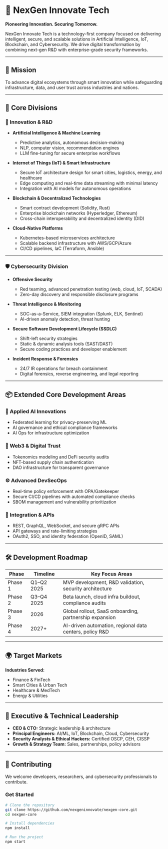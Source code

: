  # 🚀 NexGen Innovate Tech
**Pioneering Innovation. Securing Tomorrow.**

NexGen Innovate Tech is a technology-first company focused on delivering intelligent, secure, and scalable solutions in Artificial Intelligence, IoT, Blockchain, and Cybersecurity. We drive digital transformation by combining next-gen R&D with enterprise-grade security frameworks.

---

## 🎯 Mission
To advance digital ecosystems through smart innovation while safeguarding infrastructure, data, and user trust across industries and nations.

---

## 🧩 Core Divisions

### 🔬 Innovation & R&D
- **Artificial Intelligence & Machine Learning**
  - Predictive analytics, autonomous decision-making
  - NLP, computer vision, recommendation engines
  - LLM fine-tuning for secure enterprise workflows

- **Internet of Things (IoT) & Smart Infrastructure**
  - Secure IoT architecture design for smart cities, logistics, energy, and healthcare
  - Edge computing and real-time data streaming with minimal latency
  - Integration with AI models for autonomous operations

- **Blockchain & Decentralized Technologies**
  - Smart contract development (Solidity, Rust)
  - Enterprise blockchain networks (Hyperledger, Ethereum)
  - Cross-chain interoperability and decentralized identity (DID)

- **Cloud-Native Platforms**
  - Kubernetes-based microservices architecture
  - Scalable backend infrastructure with AWS/GCP/Azure
  - CI/CD pipelines, IaC (Terraform, Ansible)

---

### 🛡 Cybersecurity Division

- **Offensive Security**
  - Red teaming, advanced penetration testing (web, cloud, IoT, SCADA)
  - Zero-day discovery and responsible disclosure programs

- **Threat Intelligence & Monitoring**
  - SOC-as-a-Service, SIEM integration (Splunk, ELK, Sentinel)
  - AI-driven anomaly detection, threat hunting

- **Secure Software Development Lifecycle (SSDLC)**
  - Shift-left security strategies
  - Static & dynamic analysis tools (SAST/DAST)
  - Secure coding practices and developer enablement

- **Incident Response & Forensics**
  - 24/7 IR operations for breach containment
  - Digital forensics, reverse engineering, and legal reporting

---

## 📦 Extended Core Development Areas

### 🧠 Applied AI Innovations
- Federated learning for privacy-preserving ML
- AI governance and ethical compliance frameworks
- AI Ops for infrastructure optimization

### 🔗 Web3 & Digital Trust
- Tokenomics modeling and DeFi security audits
- NFT-based supply chain authentication
- DAO infrastructure for transparent governance

### ⚙️ Advanced DevSecOps
- Real-time policy enforcement with OPA/Gatekeeper
- Secure CI/CD pipelines with automated compliance checks
- SBOM management and vulnerability prioritization

### 🔌 Integration & APIs
- REST, GraphQL, WebSocket, and secure gRPC APIs
- API gateways and rate-limiting strategies
- OAuth2, SSO, and identity federation (OpenID, SAML)

---

## 🛠 Development Roadmap

| Phase       | Timeline     | Key Focus Areas                                             |
|-------------|--------------|-------------------------------------------------------------|
| Phase 1     | Q1–Q2 2025   | MVP development, R&D validation, security architecture      |
| Phase 2     | Q3–Q4 2025   | Beta launch, cloud infra buildout, compliance audits        |
| Phase 3     | 2026         | Global rollout, SaaS onboarding, partnership expansion      |
| Phase 4     | 2027+        | AI-driven automation, regional data centers, policy R&D     |

---

## 🌍 Target Markets

**Industries Served:**  
- Finance & FinTech  
- Smart Cities & Urban Tech  
- Healthcare & MedTech  
- Energy & Utilities  
---

## 👥 Executive & Technical Leadership

- **CEO & CTO:** Strategic leadership & architecture  
- **Principal Engineers:** AI/ML, IoT, Blockchain, Cloud, Cybersecurity  
- **Security Analysts & Ethical Hackers:** Certified OSCP, CEH, CISSP  
- **Growth & Strategy Team:** Sales, partnerships, policy advisors  
---

## 🤝 Contributing

We welcome developers, researchers, and cybersecurity professionals to contribute.

### Get Started
```bash
# Clone the repository
git clone https://github.com/nexgeninnovate/nexgen-core.git
cd nexgen-core

# Install dependencies
npm install

# Run the project
npm start
